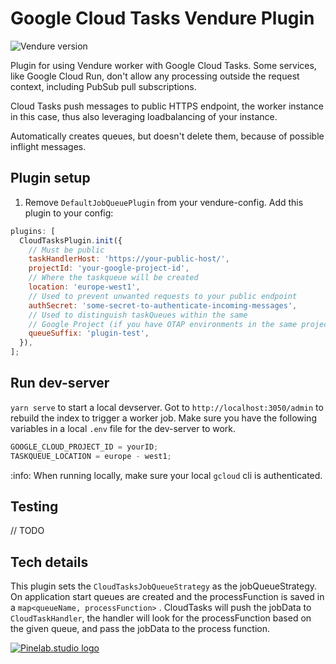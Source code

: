 # Google Cloud Tasks Vendure Plugin

![Vendure version](https://img.shields.io/npm/dependency-version/vendure-plugin-google-cloud-tasks/dev/@vendure/core)

Plugin for using Vendure worker with Google Cloud Tasks. Some services, like Google Cloud Run,
don't allow any processing outside the request context, including PubSub pull subscriptions.

Cloud Tasks push messages to public HTTPS endpoint, the worker instance in this case, thus also leveraging loadbalancing of your instance.

Automatically creates queues, but doesn't delete them, because of possible inflight messages.

## Plugin setup

1. Remove `DefaultJobQueuePlugin` from your vendure-config.
   Add this plugin to your config:

```js
plugins: [
  CloudTasksPlugin.init({
    // Must be public
    taskHandlerHost: 'https://your-public-host/',
    projectId: 'your-google-project-id',
    // Where the taskqueue will be created
    location: 'europe-west1',
    // Used to prevent unwanted requests to your public endpoint
    authSecret: 'some-secret-to-authenticate-incoming-messages',
    // Used to distinguish taskQueues within the same
    // Google Project (if you have OTAP environments in the same project for example)
    queueSuffix: 'plugin-test',
  }),
];
```

## Run dev-server

`yarn serve` to start a local devserver.
Got to `http://localhost:3050/admin` to rebuild the index to trigger a worker job.
Make sure you have the following variables in a local `.env` file for the dev-server to work.

```js
GOOGLE_CLOUD_PROJECT_ID = yourID;
TASKQUEUE_LOCATION = europe - west1;
```

:info: When running locally, make sure your local `gcloud` cli is authenticated.

## Testing

// TODO

## Tech details

This plugin sets the `CloudTasksJobQueueStrategy` as the jobQueueStrategy.
On application start queues are created and the processFunction is saved in a `map<queueName, processFunction>` .
CloudTasks will push the jobData to `CloudTaskHandler`, the handler will look for the processFunction based on the given queue,
and pass the jobData to the process function.

[![Pinelab.studio logo](https://pinelab.studio/img/pinelab-logo.png)](https://pinelab.studio)
